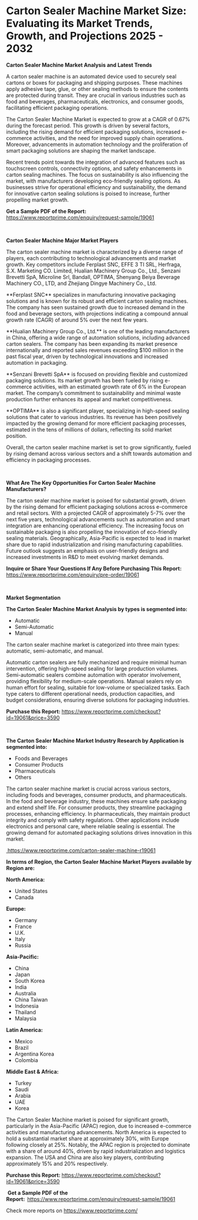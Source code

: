 <p><h1>Carton Sealer Machine Market Size: Evaluating its Market Trends, Growth, and Projections 2025 - 2032</h1></p><p><strong>Carton Sealer Machine Market Analysis and Latest Trends</strong></p>
<p><p>A carton sealer machine is an automated device used to securely seal cartons or boxes for packaging and shipping purposes. These machines apply adhesive tape, glue, or other sealing methods to ensure the contents are protected during transit. They are crucial in various industries such as food and beverages, pharmaceuticals, electronics, and consumer goods, facilitating efficient packaging operations.</p><p>The Carton Sealer Machine Market is expected to grow at a CAGR of 0.67% during the forecast period. This growth is driven by several factors, including the rising demand for efficient packaging solutions, increased e-commerce activities, and the need for improved supply chain operations. Moreover, advancements in automation technology and the proliferation of smart packaging solutions are shaping the market landscape. </p><p>Recent trends point towards the integration of advanced features such as touchscreen controls, connectivity options, and safety enhancements in carton sealing machines. The focus on sustainability is also influencing the market, with manufacturers developing eco-friendly sealing options. As businesses strive for operational efficiency and sustainability, the demand for innovative carton sealing solutions is poised to increase, further propelling market growth.</p></p>
<p><strong>Get a Sample PDF of the Report:&nbsp;</strong> <a href="https://www.reportprime.com/enquiry/request-sample/19061?utm_campaign=3526&utm_medium=2&utm_source=Github&utm_content=ia&utm_term=19032025&utm_id=carton-sealer-machine">https://www.reportprime.com/enquiry/request-sample/19061</a></p>
<p>&nbsp;</p>
<p><strong>Carton Sealer Machine Major Market Players</strong></p>
<p><p>The carton sealer machine market is characterized by a diverse range of players, each contributing to technological advancements and market growth. Key competitors include Ferplast SNC, EFFE 3 TI SRL, Herfraga, S.X. Marketing CO. Limited, Hualian Machinery Group Co., Ltd., Senzani Brevetti SpA, Microline Srl, Bandall, OPTIMA, Shenyang Beiya Beverage Machinery CO., LTD, and Zhejiang Dingye Machinery Co., Ltd.</p><p>**Ferplast SNC** specializes in manufacturing innovative packaging solutions and is known for its robust and efficient carton sealing machines. The company has seen sustained growth due to increased demand in the food and beverage sectors, with projections indicating a compound annual growth rate (CAGR) of around 5% over the next few years.</p><p>**Hualian Machinery Group Co., Ltd.** is one of the leading manufacturers in China, offering a wide range of automation solutions, including advanced carton sealers. The company has been expanding its market presence internationally and reported sales revenues exceeding $100 million in the past fiscal year, driven by technological innovations and increased automation in packaging.</p><p>**Senzani Brevetti SpA** is focused on providing flexible and customized packaging solutions. Its market growth has been fueled by rising e-commerce activities, with an estimated growth rate of 6% in the European market. The company’s commitment to sustainability and minimal waste production further enhances its appeal and market competitiveness.</p><p>**OPTIMA** is also a significant player, specializing in high-speed sealing solutions that cater to various industries. Its revenue has been positively impacted by the growing demand for more efficient packaging processes, estimated in the tens of millions of dollars, reflecting its solid market position.</p><p>Overall, the carton sealer machine market is set to grow significantly, fueled by rising demand across various sectors and a shift towards automation and efficiency in packaging processes.</p></p>
<p>&nbsp;</p>
<p><strong>What Are The Key Opportunities For Carton Sealer Machine Manufacturers?</strong></p>
<p><p>The carton sealer machine market is poised for substantial growth, driven by the rising demand for efficient packaging solutions across e-commerce and retail sectors. With a projected CAGR of approximately 5-7% over the next five years, technological advancements such as automation and smart integration are enhancing operational efficiency. The increasing focus on sustainable packaging is also propelling the innovation of eco-friendly sealing materials. Geographically, Asia-Pacific is expected to lead in market share due to rapid industrialization and rising manufacturing capabilities. Future outlook suggests an emphasis on user-friendly designs and increased investments in R&D to meet evolving market demands.</p></p>
<p><strong>Inquire or Share Your Questions If Any Before Purchasing This Report:</strong> <a href="https://www.reportprime.com/enquiry/pre-order/19061?utm_campaign=3526&utm_medium=2&utm_source=Github&utm_content=ia&utm_term=19032025&utm_id=carton-sealer-machine">https://www.reportprime.com/enquiry/pre-order/19061</a></p>
<p>&nbsp;</p>
<p><strong>Market Segmentation</strong></p>
<p><strong>The Carton Sealer Machine Market Analysis by types is segmented into:</strong></p>
<p><ul><li>Automatic</li><li>Semi-Automatic</li><li>Manual</li></ul></p>
<p><p>The carton sealer machine market is categorized into three main types: automatic, semi-automatic, and manual. </p><p>Automatic carton sealers are fully mechanized and require minimal human intervention, offering high-speed sealing for large production volumes. Semi-automatic sealers combine automation with operator involvement, providing flexibility for medium-scale operations. Manual sealers rely on human effort for sealing, suitable for low-volume or specialized tasks. Each type caters to different operational needs, production capacities, and budget considerations, ensuring diverse solutions for packaging industries.</p></p>
<p><strong>Purchase this Report:&nbsp;</strong><a href="https://www.reportprime.com/checkout?id=19061&price=3590&utm_campaign=3526&utm_medium=2&utm_source=Github&utm_content=ia&utm_term=19032025&utm_id=carton-sealer-machine">https://www.reportprime.com/checkout?id=19061&price=3590</a></p>
<p>&nbsp;</p>
<p><strong>The Carton Sealer Machine Market Industry Research by Application is segmented into:</strong></p>
<p><ul><li>Foods and Beverages</li><li>Consumer Products</li><li>Pharmaceuticals</li><li>Others</li></ul></p>
<p><p>The carton sealer machine market is crucial across various sectors, including foods and beverages, consumer products, and pharmaceuticals. In the food and beverage industry, these machines ensure safe packaging and extend shelf life. For consumer products, they streamline packaging processes, enhancing efficiency. In pharmaceuticals, they maintain product integrity and comply with safety regulations. Other applications include electronics and personal care, where reliable sealing is essential. The growing demand for automated packaging solutions drives innovation in this market.</p></p>
<p><a href="https://www.reportprime.com/carton-sealer-machine-r19061?utm_campaign=3526&utm_medium=2&utm_source=Github&utm_content=ia&utm_term=19032025&utm_id=carton-sealer-machine">&nbsp;https://www.reportprime.com/carton-sealer-machine-r19061</a></p>
<p><strong>In terms of Region, the Carton Sealer Machine Market Players available by Region are:</strong></p>
<p>
    <p> <strong> North America: </strong>
        <ul>
            <li>United States</li>
            <li>Canada</li>
        </ul>
        </p> 
    <p> <strong> Europe: </strong>
        <ul>
            <li>Germany</li>
            <li>France</li>
            <li>U.K.</li>
            <li>Italy</li>
            <li>Russia</li>
        </ul>
        </p> 
    <p> <strong> Asia-Pacific: </strong>
        <ul>
            <li>China</li>
            <li>Japan</li>
            <li>South Korea</li>
            <li>India</li>
            <li>Australia</li>
            <li>China Taiwan</li>
            <li>Indonesia</li>
            <li>Thailand</li>
            <li>Malaysia</li>
        </ul>
        </p> 
    <p> <strong> Latin America: </strong>
        <ul>
            <li>Mexico</li>
            <li>Brazil</li>
            <li>Argentina Korea</li>
            <li>Colombia</li>
        </ul>
        </p> 
    <p> <strong> Middle East & Africa: </strong>
        <ul>
            <li>Turkey</li>
            <li>Saudi</li>
            <li>Arabia</li>
            <li>UAE</li>
            <li>Korea</li>
        </ul>
    </p>
    </p>
<p><p>The Carton Sealer Machine market is poised for significant growth, particularly in the Asia-Pacific (APAC) region, due to increased e-commerce activities and manufacturing advancements. North America is expected to hold a substantial market share at approximately 30%, with Europe following closely at 25%. Notably, the APAC region is projected to dominate with a share of around 40%, driven by rapid industrialization and logistics expansion. The USA and China are also key players, contributing approximately 15% and 20% respectively.</p></p>
<p><strong>Purchase this Report: </strong><a href="https://www.reportprime.com/checkout?id=19061&price=3590&utm_campaign=3526&utm_medium=2&utm_source=Github&utm_content=ia&utm_term=19032025&utm_id=carton-sealer-machine">https://www.reportprime.com/checkout?id=19061&price=3590</a></p>
<p>&nbsp;<strong>Get a Sample PDF of the Report:&nbsp;&nbsp;</strong><a href="https://www.reportprime.com/enquiry/request-sample/19061?utm_campaign=3526&utm_medium=2&utm_source=Github&utm_content=ia&utm_term=19032025&utm_id=carton-sealer-machine">https://www.reportprime.com/enquiry/request-sample/19061</a></p>
<p><strong></strong></p>
<p>Check more reports on <a href="https://www.reportprime.com/?utm_campaign=3526&utm_medium=2&utm_source=Github&utm_content=ia&utm_term=19032025&utm_id=carton-sealer-machine">https://www.reportprime.com/</a></p>